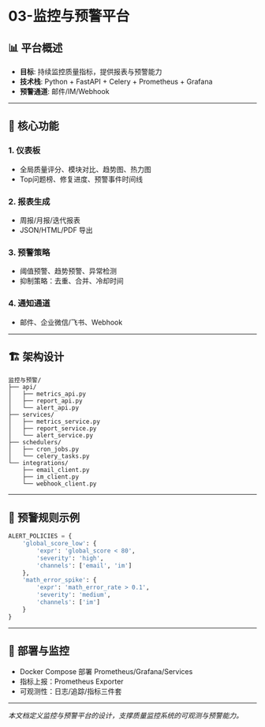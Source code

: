 # 03-监控与预警平台

## 📊 平台概述

- **目标**: 持续监控质量指标，提供报表与预警能力
- **技术栈**: Python + FastAPI + Celery + Prometheus + Grafana
- **预警通道**: 邮件/IM/Webhook

---

## 🎯 核心功能

### 1. 仪表板

- 全局质量评分、模块对比、趋势图、热力图
- Top问题榜、修复进度、预警事件时间线

### 2. 报表生成

- 周报/月报/迭代报表
- JSON/HTML/PDF 导出

### 3. 预警策略

- 阈值预警、趋势预警、异常检测
- 抑制策略：去重、合并、冷却时间

### 4. 通知通道

- 邮件、企业微信/飞书、Webhook

---

## 🏗️ 架构设计

```text
监控与预警/
├── api/
│   ├── metrics_api.py
│   ├── report_api.py
│   └── alert_api.py
├── services/
│   ├── metrics_service.py
│   ├── report_service.py
│   └── alert_service.py
├── schedulers/
│   ├── cron_jobs.py
│   └── celery_tasks.py
└── integrations/
    ├── email_client.py
    ├── im_client.py
    └── webhook_client.py
```

---

## 🔔 预警规则示例

```python
ALERT_POLICIES = {
    'global_score_low': {
        'expr': 'global_score < 80',
        'severity': 'high',
        'channels': ['email', 'im']
    },
    'math_error_spike': {
        'expr': 'math_error_rate > 0.1',
        'severity': 'medium',
        'channels': ['im']
    }
}
```

---

## 🚀 部署与监控

- Docker Compose 部署 Prometheus/Grafana/Services
- 指标上报：Prometheus Exporter
- 可观测性：日志/追踪/指标三件套

---

*本文档定义监控与预警平台的设计，支撑质量监控系统的可观测与预警能力。*
